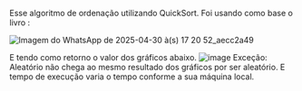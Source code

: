 Esse algoritmo de ordenação utilizando QuickSort. Foi usando como base o livro :



![Imagem do WhatsApp de 2025-04-30 à(s) 17 20 52_aecc2a49](https://github.com/user-attachments/assets/0061c9cb-fd16-4b60-86d9-228f19fd835c)


E tendo como retorno o valor dos gráficos abaixo.
![image](https://github.com/user-attachments/assets/8169d787-24a2-42aa-8dc3-0790f0a07791)
Exceção: Aleatório não chega ao mesmo resultado dos gráficos por ser aleatório. E tempo de execução varia o tempo conforme a sua máquina local.
